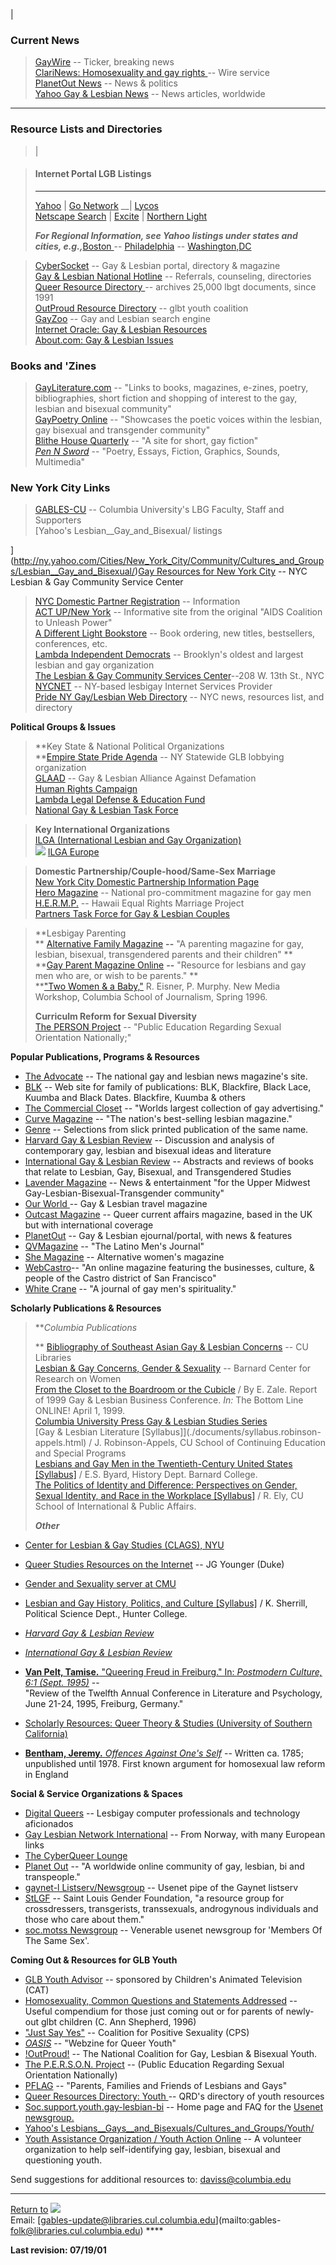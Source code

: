 |

### **Current News**

> [GayWire](http://www.gaywire.net/newswire/) \-- Ticker, breaking news  
>  [ ClariNews: Homosexuality and gay rights
](https://www1.columbia.edu/sec/acis/clari/list/news.gays.html)\-- Wire
service  
>  [PlanetOut News](http://www.planetout.com/pno/news/) \-- News & politics  
>  [Yahoo Gay & Lesbian
News](http://headlines.yahoo.com/Full_Coverage/World/Gay_and_Lesbian_News/)
\-- News articles, worldwide  
  
---  
  
### **Resource Lists and Directories**

> |

>

> #### **Internet Portal LGB Listings**  
>  
> ---  
> [
Yahoo](http://www.yahoo.com/Society_and_Culture/Cultures_and_Groups/Lesbians__Gays__and_Bisexuals/)
| [Go
Network](http://www.go.com/WebDir/Lesbian_and_gay_search_engines?lk=noframes&svx=related)
__| [Lycos](http://www.lycos.com/people/gaylesbian.html)  
> [ ](http://www.lycos.com/people/gaylesbian.html)[ Netscape
Search](http://directory.netscape.com/Society/Gay,_Lesbian,_and_Bisexual) |
[Excite](http://search.excite.com/search.gw?c=directory&s=gay_and_lesbian) |
[Northern
Light](http://www.northernlight.com/nlquery.fcg?cb=0&qr=gay+lesbian&orl=)  
>  
> [
](http://www.excite.com/lifestyle/cultures_and_groups/gay_and_lesbian?csearch_id=default)**_For
Regional Information, see Yahoo listings under states and cities,
e.g.,_**[Boston
](http://dir.yahoo.com/regional/u_s__states/massachusetts/metropolitan_areas/boston_metro/community/cultures_and_groups/lesbians__gays__and_bisexuals/organizations/)
\--
[Philadelphia](http://dir.yahoo.com/Regional/U_S__States/Pennsylvania/Cities/Philadelphia/Community/Cultures_and_Groups/Lesbians__Gays__and_Bisexuals/)
\--
[Washington,DC](http://dir.yahoo.com/Regional/U_S__States/Washington__D_C_/Community/Cultures_and_Groups/Lesbians__Gays__and_Bisexuals/)

> [CyberSocket](http://www.cybersocket.com/) \-- Gay & Lesbian portal,
directory & magazine  
>  [Gay & Lesbian National Hotline](http://www.glnh.org/home.htm) \--
Referrals, counseling, directories  
>  [Queer Resource Directory ](http://www.qrd.org/)\-- archives 25,000 lbgt
documents, since 1991  
>  [OutProud Resource Directory](http://www.outproud.org/menu.html) \-- glbt
youth coalition  
>  [GayZoo](http://www.gayzoo.com/) \-- Gay and Lesbian search engine  
>  [Internet Oracle: Gay & Lesbian
Resources](http://www.searchgateway.com/gay.htm)  
>  [About.com: Gay & Lesbian Issues](http://gaylesissues.about.com/)  
  
###  **Books and 'Zines**

> [GayLiterature.com](http://www.gayliterature.com/) \-- "Links to books,
magazines, e-zines, poetry, bibliographies, short fiction and shopping of
interest to the gay, lesbian and bisexual community"  
>  [GayPoetry Online](http://www.gaypoetry.com/) \-- "Showcases the poetic
voices within the lesbian, gay bisexual and transgender community"  
>  [Blithe House Quarterly](http://www.blithe.com/) \-- "A site for short, gay
fiction"  
>  [_Pen N Sword_](http://www.rahul.net:80/jag/) \--  "Poetry, Essays,
Fiction, Graphics, Sounds, Multimedia"  
  
### **New York City Links**

> [GABLES-CU](/cu/gables/) \-- Columbia University's LBG Faculty, Staff and
Supporters  
>  [Yahoo's  Lesbian__Gay_and_Bisexual/ listings  
>
](http://ny.yahoo.com/Cities/New_York_City/Community/Cultures_and_Groups/Lesbian__Gay_and_Bisexual/)[Gay
Resources for New York City](http://www.gaycenter.org/gaynyc/index.html) \--
NYC Lesbian & Gay Community Service Center  
>  [NYC Domestic Partner Registration](dp.nyc.html) \-- Information  
>  [ACT UP/New York](http://www.actupny.org) \-- Informative site from the
original "AIDS Coalition to Unleash Power"  
>  [A Different Light Bookstore](http://www.adlbooks.com/) \-- Book ordering,
new titles, bestsellers, conferences, etc.  
>  [Lambda Independent Democrats](http://www.nycnet.com/LID/) \-- Brooklyn's
oldest and largest lesbian and gay organization  
>  [The Lesbian & Gay Community Services
Center](http://www.gaycenter.org)\--208 W. 13th St., NYC  
>  [NYCNET](http://www.nycnet.com/) \-- NY-based lesbigay Internet Services
Provider  
>  [Pride NY Gay/Lesbian Web Directory](http://prideny.simplenet.com/) \-- NYC
news, resources list, and directory  
  
**Political Groups & Issues**

> **Key State & National Political Organizations  
>  **[Empire State Pride Agenda](http://www.espany.org/) \-- NY Statewide GLB
lobbying organization  
>  [GLAAD](http://www.glaad.org) \-- Gay & Lesbian Alliance Against Defamation  
>  [Human Rights Campaign](http://www.hrcusa.org/)  
>  [Lambda Legal Defense & Education Fund](http://www.lambdalegal.org/)  
>  [National Gay & Lesbian Task Force](http://www.ngltf.org)

>

> **Key International Organizations**  
>  [ILGA (International Lesbian and Gay Organization)](http://www.ilga.org/)  
>       ![](gifs/whitebal.gif) [ILGA
Europe](http://www.steff.suite.dk/ilgaeur.htm)

> **Domestic Partnership/Couple-hood/Same-Sex Marriage**  
>  [New York City Domestic Partnership Information Page](./dpinfo_nyc/)  
>  [Hero Magazine](http://www.heromag.com/pages/fs_main.html) \-- National
pro-commitment magazine for gay men  
>  [H.E.R.M.P.](http://www.xq.com/hermp/Index.html) \-- Hawaii Equal Rights
Marriage Project  
>  [Partners Task Force for Gay & Lesbian Couples](http://www.buddybuddy.com/)  
>

>

> **Lesbigay Parenting  
>  ** [Alternative Family Magazine](http://www.altfammag.com/) **\--** "A
parenting magazine for gay, lesbian, bisexual, transgendered parents and their
children" **  
> **[Gay Parent Magazine Online](http://www.gayparentmag.com/) **\--**
"Resource for lesbians and gay men who are, or wish to be parents." **  
> **["Two Women & a
Baby,"](http://newmedia.jrn.columbia.edu/1996/twomoms/hframe.html) R. Eisner,
P. Murphy. New Media Workshop, Columbia School of Journalism, Spring 1996.  
>  
>  **Curriculm Reform for Sexual Diversity**  
>  [The PERSON Project](http://www.youth.org/loco/PERSONProject/) \-- "Public
Education Regarding Sexual Orientation Nationally;"  
>  
  
**Popular Publications, Programs & Resources**

  * [The Advocate](http://www.advocate.com/) \-- The national gay and lesbian news magazine's site.
  * [BLK](http://www.blk.com/) \-- Web site for family of publications: BLK, Blackfire, Black Lace, Kuumba and Black Dates. Blackfire, Kuumba & others
  * [The Commercial Closet](http://www.commercialcloset.org/cgi-bin/iowa/index.html) \-- "Worlds largest collection of gay advertising."
  * [Curve Magazine](http://www.curvemag.com/) \-- "The nation's best-selling lesbian magazine."
  * [Genre](http://www.genremagazine.com) \-- Selections from slick printed publication of the same name. 
  * [Harvard Gay & Lesbian Review](http://www.hglc.org/hglc/review.htm) \-- Discussion and analysis of contemporary gay, lesbian and bisexual ideas and literature
  * [International Gay & Lesbian Review](http://www.usc.edu/isd/archives/oneigla/onepress/index.html) \-- Abstracts and reviews of books that relate to Lesbian, Gay, Bisexual, and Transgendered Studies
  * [Lavender Magazine](http://www.lavendermagazine.com/) \-- News & entertainment "for the Upper Midwest Gay-Lesbian-Bisexual-Transgender community"
  * [Our World ](http://www.gayweb.com/208/ourwld.html)\-- Gay & Lesbian travel magazine
  * [Outcast Magazine](http://www.outcastmagazine.co.uk/online/) \-- Queer current affairs magazine, based in the UK but with international coverage
  * [PlanetOut](http://www.planetout.com/pno/) \-- Gay & Lesbian ejournal/portal, with news & features
  * [QVMagazine](http://www.qvmagazine.com/menu.html) \-- "The Latino Men's Journal"
  * [She Magazine](http://www.shemag.com/) \-- Alternative women's magazine
  * [WebCastro](http://www.webcastro.com/)\-- "An online magazine featuring the businesses, culture, & people of the Castro district of San Francisco"
  * [White Crane](http://www.whitecranejournal.com/) \-- "A journal of gay men's spirituality."

  
  
**Scholarly Publications & Resources**

> **_Columbia Publications_  
>  
>  ** [Bibliography of Southeast Asian Gay & Lesbian
Concerns](http://www.columbia.edu/cu/libraries/indiv/area/sarai/glb.html)  \--
CU Libraries  
>  [Lesbian & Gay Concerns, Gender &
Sexuality](http://www.barnard.columbia.edu/crow/subject_lesbigay.htm) \--
Barnard Center for Research on Women  
>  [From the Closet to the Boardroom or the Cubicle](documents/zale.html) / By
E. Zale. Report of 1999 Gay & Lesbian Business Conference. _In:_ The Bottom
Line ONLINE! April 1, 1999.  
>  [Columbia University Press Gay & Lesbian Studies
Series](http://www.cc.columbia.edu/cu/cup/catalog/data/GAYLESBIANSTUDIES1414.HTM)  
>  [Gay & Lesbian Literature [Syllabus]](./documents/syllabus.robinson-
appels.html) / J. Robinson-Appels, CU School of Continuing Education and
Special Programs  
>  [Lesbians and Gay Men in the Twentieth-Century United States
[Syllabus]](./documents/syllabus.byard.html) / E.S. Byard, History Dept.
Barnard College.  
>  [The Politics of Identity and Difference: Perspectives on Gender, Sexual
Identity, and Race in the Workplace [Syllabus]](./documents/syllabus.ely.html)
/ R. Ely, CU School of International & Public Affairs.  
>  
>  **_Other_**

  * [Center for Lesbian & Gay Studies (CLAGS), NYU](http://web.gc.cuny.edu/clags/)
  * [Queer Studies Resources on the Internet](http://www.duke.edu/web/jyounger/lgbprogs.html) \-- JG Younger (Duke)
  * [Gender and Sexuality server at CMU](http://english-www.hss.cmu.edu/gender/)
  * [Lesbian and Gay History, Politics, and Culture [Syllabus]](./documents/syllabus.hunter.html) / K. Sherrill, Political Science Dept., Hunter College.
  * [_Harvard Gay & Lesbian Review_](http://www.hglc.org/hglc/review.htm)
  * [_International Gay & Lesbian Review_](http://www.usc.edu/isd/archives/oneigla/onepress/index.html)
  * [**Van Pelt, Tamise.** "Queering Freud in Freiburg." In: _Postmodern Culture, 6:1 (Sept. 1995)_](http://muse.jhu.edu/journals/postmodern_culture/v006/6.1r_van_pelt.html) \--   
"Review of the Twelfth Annual Conference in Literature and Psychology, June
21-24, 1995, Freiburg, Germany."

  * [Scholarly Resources: Queer Theory & Studies (University of Southern California)](http://www.usc.edu/Library/QF/links/index.html)
  * [**Bentham, Jeremy.** _Offences Against One's Self_](http://www.columbia.edu/cu/libraries/events/sw25/bentham/) \-- Written ca. 1785; unpublished until 1978. First known argument for homosexual law reform in England 

  
**Social & Service Organizations & Spaces**

  * [Digital Queers](http://www.dq.org/) \-- Lesbigay computer professionals and technology aficionados 
  * [Gay Lesbian Network International](http://www.glnetwork.com/index.html) \-- From Norway, with many European links 
  * [The CyberQueer Lounge](http://www.cyberzine.org/html/GLAIDS/glaidshomepage.html)
  * [Planet Out](http://www.planetout.com/) \-- "A worldwide online community of gay, lesbian, bi and transpeople." 
  * [gaynet-l Listserv/Newsgroup](news:bit.listserv.gaynet) \-- Usenet pipe of the Gaynet listserv 
  * [StLGF](http://www.transgender.org/tg/stlgf/) \-- Saint Louis Gender Foundation, "a resource group for crossdressers, transgerists, transsexuals, androgynous individuals and those who care about them." 
  * [soc.motss Newsgroup](news:soc.motss) \-- Venerable usenet newsgroup for 'Members Of The Same Sex'. 
  
**Coming Out & Resources for GLB Youth**

  * [GLB Youth Advisor](http://www.qcfurball.com/cat/glb/glb.html) \-- sponsored by Children's Animated Television (CAT) 
  * [Homosexuality, Common Questions and Statements Addressed](http://www.geocities.com/WestHollywood/1348/) \-- Useful compendium for those just coming out or for parents of newly-out glbt children (C. Ann Shepherd, 1996) 
  * ["Just Say Yes"](http://www.positive.org/) \-- Coalition for Positive Sexuality (CPS) 
  * [_OASIS_](http://www.youth.org/oasis/) \-- "Webzine for Queer Youth" 
  * [!OutProud!](http://www.cyberspaces.com/outproud/) \-- The National Coalition for Gay, Lesbian & Bisexual Youth. 
  * [The P.E.R.S.O.N. Project](http://www.youth.org/loco/PERSONProject/) \-- (Public Education Regarding Sexual Orientation Nationally) 
  * [PFLAG](http://www.pflag.org/) \-- "Parents, Families and Friends of Lesbians and Gays" 
  * [Queer Resources Directory: Youth ](http://www.qrd.org/qrd/youth/) \-- QRD's directory of youth resources 
  * [Soc.support.youth.gay-lesbian-bi](http://www.youth.org/ssyglb/) \-- Home page and FAQ for the [Usenet newsgroup.](news:soc.support.youth.gay-lesbian-bi)
  * [Yahoo's Lesbians__Gays__and_Bisexuals/Cultures_and_Groups/Youth/](http://www.yahoo.com/Society_and_Culture/Cultures_and_Groups/Lesbians__Gays__and_Bisexuals/Cultures_and_Groups/Youth/)
  * [Youth Assistance Organization / Youth Action Online](http://youth.org/) \-- A volunteer organization to help self-identifying gay, lesbian, bisexual and questioning youth. 
  
  
Send suggestions for additional resources to:
[daviss@columbia.edu](mailto:daviss@columbia.edu)

* * *

[Return to](http://www.columbia.edu/cu/gables/)
[![](/cu/gables/logo.gif)](http://www.columbia.edu/cu/gables/)  
Email: [gables-update@libraries.cul.columbia.edu](mailto:gables-
folk@libraries.cul.columbia.edu) ****

**Last revision: 07/19/01**

